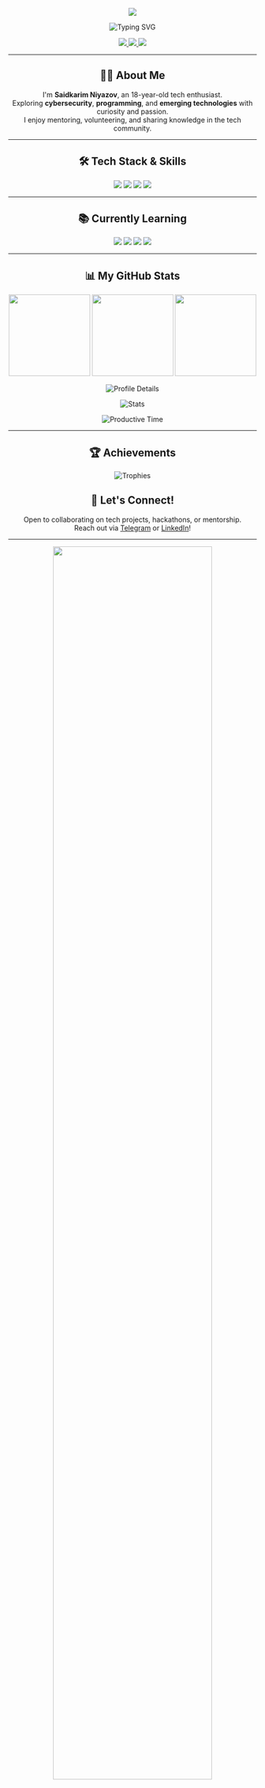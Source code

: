 <!-- ===== HEADER BANNER ===== -->
<p align="center">
  <img src="https://capsule-render.vercel.app/api?type=waving&color=0:00BFFF,50:0D1B2A,100:FFA500&height=220&section=header&text=SAIDKARIM%20NIYAZOV&fontSize=45&fontColor=FFFFFF&animation=fade&fontAlignY=40"/>
</p>

<!-- ===== TYPING NAME EFFECT ===== -->
<p align="center">
  <img src="https://readme-typing-svg.demolab.com?font=Orbitron&size=35&duration=3000&pause=1000&color=00BFFF&center=true&vCenter=true&width=800&lines=SAIDKARIM+NIYAZOV;Tech+Enthusiast;Cybersecurity+Learner;Fast+Learner;Mentor;Volunteering+for+Tech" alt="Typing SVG" />
</p>

<!-- ===== SOCIAL LINKS ===== -->
<p align="center">
  <a href="https://t.me/Saidkarimniyazov">
    <img src="https://img.shields.io/badge/Telegram-2CA5E0?style=for-the-badge&logo=telegram&logoColor=FFFFFF&labelColor=0D1B2A&color=00BFFF" />
  </a>
  <a href="https://www.linkedin.com/in/saidkarim-niyazov-23202a378">
    <img src="https://img.shields.io/badge/LinkedIn-0077B5?style=for-the-badge&logo=linkedin&logoColor=FFFFFF&labelColor=0D1B2A&color=00BFFF" />
  </a>
  <a href="https://github.com/SaidkarimNiyazov">
    <img src="https://img.shields.io/badge/GitHub-181717?style=for-the-badge&logo=github&logoColor=FFFFFF&labelColor=0D1B2A&color=FFA500" />
  </a>
</p>

---

<!-- ===== ABOUT ME ===== -->
<h2 align="center">👨‍💻 About Me</h2>
<p align="center">
  I'm <b>Saidkarim Niyazov</b>, an 18-year-old tech enthusiast.<br>
  Exploring <b>cybersecurity</b>, <b>programming</b>, and <b>emerging technologies</b> with curiosity and passion.<br>
  I enjoy mentoring, volunteering, and sharing knowledge in the tech community.<br>
</p>

---

<!-- ===== TECH STACK & SKILLS ===== -->
<h2 align="center">🛠 Tech Stack & Skills</h2>
<p align="center">
  <img src="https://img.shields.io/badge/C-Learning-00BFFF?style=for-the-badge&logo=c&logoColor=FFFFFF" />
  <img src="https://img.shields.io/badge/Linux-Intermediate-32CD32?style=for-the-badge&logo=linux&logoColor=0D1B2A" />
  <img src="https://img.shields.io/badge/Networking-Basic-FFA500?style=for-the-badge" />
  <img src="https://img.shields.io/badge/Wireshark-Basic-FF4500?style=for-the-badge&logo=wireshark&logoColor=FFFFFF" />
</p>

---

<!-- ===== CURRENTLY LEARNING ===== -->
<h2 align="center">📚 Currently Learning</h2>
<p align="center">
  <img src="https://img.shields.io/badge/C-Intermediate-00BFFF?style=for-the-badge&logo=c&logoColor=FFFFFF" />
  <img src="https://img.shields.io/badge/Python-Beginner-32CD32?style=for-the-badge&logo=python&logoColor=FFFFFF" />
  <img src="https://img.shields.io/badge/Cybersecurity-Basic-FF4500?style=for-the-badge" />
  <img src="https://img.shields.io/badge/Networking-Advanced-FFA500?style=for-the-badge" />
</p>

---

<!-- ===== GITHUB STATS ===== -->
<h2 align="center">📊 My GitHub Stats</h2>
<p align="center">
  <img src="https://github-readme-stats.vercel.app/api?username=codewithSaidkarim&show_icons=true&theme=radical&bg_color=0D1B2A&title_color=00BFFF&icon_color=FFA500" height="165" />
  <img src="https://github-readme-stats.vercel.app/api/top-langs/?username=codewithSaidkarim&layout=compact&theme=radical&bg_color=0D1B2A&title_color=00BFFF" height="165" />
  <img src="https://streak-stats.demolab.com?user=codewithSaidkarim&theme=radical&background=0D1B2A&fire=FFA500&currStreakLabel=32CD32" height="165" />
</p>

<!-- ===== ACTIVITY GRAPH ===== -->
<p align="center">
  <img src="https://github-profile-summary-cards.vercel.app/api/cards/profile-details?username=SaidkarimNiyazov&theme=radical&bg_color=0D1B2A&title_color=00BFFF&icon_color=FFA500" alt="Profile Details" />
</p>
<p align="center">
  <img src="https://github-profile-summary-cards.vercel.app/api/cards/stats?username=SaidkarimNiyazov&theme=radical&bg_color=0D1B2A&title_color=00BFFF&icon_color=32CD32" alt="Stats" />
</p>
<p align="center">
  <img src="https://github-profile-summary-cards.vercel.app/api/cards/productive-time?username=SaidkarimNiyazov&theme=radical&bg_color=0D1B2A&title_color=00BFFF&icon_color=FFA500" alt="Productive Time" />
</p>

---

<!-- ===== TROPHIES ===== -->
<h2 align="center">🏆 Achievements</h2>
<p align="center">
  <img src="https://github-profile-trophy.vercel.app/?username=SaidkarimNiyazov&theme=juicyfresh&no-frame=true&no-bg=true&margin-w=4" alt="Trophies" />
</p>

<!-- ===== CALL TO ACTION ===== -->
<h2 align="center">🤝 Let's Connect!</h2>
<p align="center">
  Open to collaborating on tech projects, hackathons, or mentorship.<br>
  Reach out via <a href="https://t.me/Saidkarimniyazov">Telegram</a> or <a href="https://www.linkedin.com/in/saidkarim-niyazov-23202a378">LinkedIn</a>!
</p>

---

<!-- ===== FOOTER ===== -->
<p align="center">
  <img src="https://i.ibb.co/1Jg6VwD/thanks-for-visiting-neon.gif" width="80%" />
</p>
